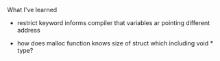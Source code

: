 What I've learned

 - restrict keyword informs compiler that variables ar pointing different address

 - how does malloc function knows size of struct which including void * type?